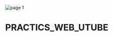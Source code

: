 ![page 1](https://user-images.githubusercontent.com/101013518/190951179-9af0d39d-e123-43d4-8e31-abce18c800b6.PNG)
# PRACTICS_WEB_UTUBE
